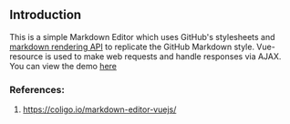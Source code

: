 ## Introduction
This is a simple Markdown Editor which uses GitHub's stylesheets and [markdown rendering API](https://developer.github.com/v3/markdown/) to replicate the GitHub Markdown style. Vue-resource is used to make web requests and handle responses via AJAX. You can view the demo [here](https://bonfacekilz.github.io/markdown_previewer/)

### References:
1. https://coligo.io/markdown-editor-vuejs/
